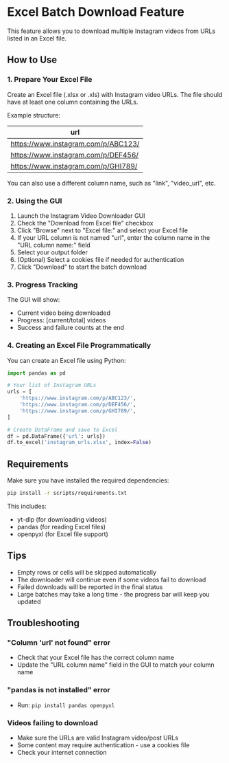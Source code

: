 # Excel Batch Download Feature

This feature allows you to download multiple Instagram videos from URLs listed in an Excel file.

## How to Use

### 1. Prepare Your Excel File

Create an Excel file (.xlsx or .xls) with Instagram video URLs. The file should have at least one column containing the URLs.

Example structure:

| url |
|-----|
| https://www.instagram.com/p/ABC123/ |
| https://www.instagram.com/p/DEF456/ |
| https://www.instagram.com/p/GHI789/ |

You can also use a different column name, such as "link", "video_url", etc.

### 2. Using the GUI

1. Launch the Instagram Video Downloader GUI
2. Check the "Download from Excel file" checkbox
3. Click "Browse" next to "Excel file:" and select your Excel file
4. If your URL column is not named "url", enter the column name in the "URL column name:" field
5. Select your output folder
6. (Optional) Select a cookies file if needed for authentication
7. Click "Download" to start the batch download

### 3. Progress Tracking

The GUI will show:
- Current video being downloaded
- Progress: [current/total] videos
- Success and failure counts at the end

### 4. Creating an Excel File Programmatically

You can create an Excel file using Python:

```python
import pandas as pd

# Your list of Instagram URLs
urls = [
    'https://www.instagram.com/p/ABC123/',
    'https://www.instagram.com/p/DEF456/',
    'https://www.instagram.com/p/GHI789/',
]

# Create DataFrame and save to Excel
df = pd.DataFrame({'url': urls})
df.to_excel('instagram_urls.xlsx', index=False)
```

## Requirements

Make sure you have installed the required dependencies:

```bash
pip install -r scripts/requirements.txt
```

This includes:
- yt-dlp (for downloading videos)
- pandas (for reading Excel files)
- openpyxl (for Excel file support)

## Tips

- Empty rows or cells will be skipped automatically
- The downloader will continue even if some videos fail to download
- Failed downloads will be reported in the final status
- Large batches may take a long time - the progress bar will keep you updated

## Troubleshooting

### "Column 'url' not found" error
- Check that your Excel file has the correct column name
- Update the "URL column name" field in the GUI to match your column name

### "pandas is not installed" error
- Run: `pip install pandas openpyxl`

### Videos failing to download
- Make sure the URLs are valid Instagram video/post URLs
- Some content may require authentication - use a cookies file
- Check your internet connection


